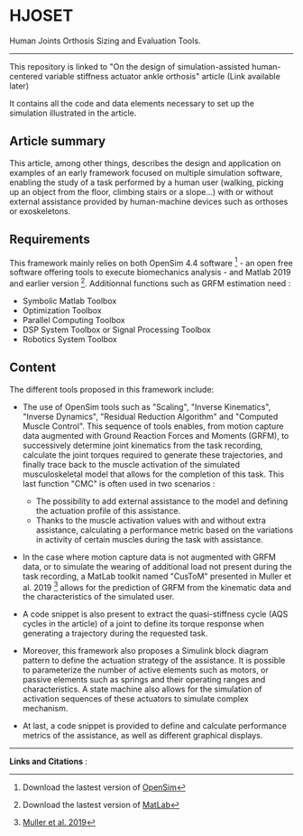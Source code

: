 # HJOSET
Human Joints Orthosis Sizing and Evaluation Tools.
_______________________________________________________________________
This repository is linked to "On the design of simulation-assisted human-centered variable stiffness actuator ankle orthosis" article (Link available later)

It contains all the code and data elements necessary to set up the simulation illustrated in the article.

## Article summary 
This article, among other things, describes the design and application on examples of an early framework focused on multiple simulation software, enabling the study of a task performed by a human user (walking, picking up an object from the floor, climbing stairs or a slope...) with or without external assistance provided by human-machine devices such as orthoses or exoskeletons.

## Requirements
This framework mainly relies on both OpenSim 4.4 software [^1] - an open free software offering tools to execute biomechanics analysis - and Matlab 2019 and earlier version [^2].
Additionnal functions such as GRFM estimation need :
* Symbolic Matlab Toolbox
* Optimization Toolbox
* Parallel Computing Toolbox
* DSP System Toolbox or Signal Processing Toolbox
* Robotics System Toolbox

## Content 
The different tools proposed in this framework include:

- The use of OpenSim tools such as "Scaling", "Inverse Kinematics", "Inverse Dynamics", "Residual Reduction Algorithm" and "Computed Muscle Control". This sequence of tools enables, from motion capture data augmented with Ground Reaction Forces and Moments (GRFM), to successively determine joint kinematics from the task recording, calculate the joint torques required to generate these trajectories, and finally trace back to the muscle activation of the simulated musculoskeletal model that allows for the completion of this task.
This last function "CMC" is often used in two scenarios :
  * The possibility to add external assistance to the model and defining the actuation profile of this assistance.
  * Thanks to the muscle activation values with and without extra assistance, calculating a performance metric based on the variations in activity of certain muscles during        the task with assistance.

- In the case where motion capture data is not augmented with GRFM data, or to simulate the wearing of additional load not present during the task recording, a MatLab toolkit named "CusToM" presented in Muller et al. 2019 [^3] allows for the prediction of GRFM from the kinematic data and the characteristics of the simulated user.

- A code snippet is also present to extract the quasi-stiffness cycle (AQS cycles in the article) of a joint to define its torque response when generating a trajectory during the requested task.
  
- Moreover, this framework also proposes a Simulink block diagram pattern to define the actuation strategy of the assistance. It is possible to parameterize the number of active elements such as motors, or passive elements such as springs and their operating ranges and characteristics. A state machine also allows for the simulation of activation sequences of these actuators to simulate complex mechanism.
  
- At last, a code snippet is provided to define and calculate performance metrics of the assistance, as well as different graphical displays.

_______________________________________________________________________
**Links and Citations** : 
[^1]: Download the lastest version of [OpenSim](https://simtk.org/projects/opensim)
[^2]: Download the lastest version of [MatLab](https://fr.mathworks.com/products/matlab.html?s_tid=hp_products_matlab)
[^3]: [Muller et al. 2019](http://joss.theoj.org/papers/10.21105/joss.00927)




